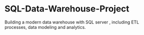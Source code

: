 # SQL-Data-Warehouse-Project
Building a modern data warehouse with SQL server , including ETL processes, data modeling and analytics.
